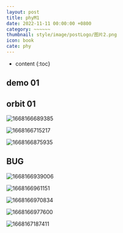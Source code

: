 ```yaml
---
layout: post
title: phyM1
date: 2022-11-11 00:00:00 +0800
category: ~~~~~~
thumbnail: style/image/postLogo/图片2.png
icon: book
cate: phy
---
```



* content
{:toc}


## demo 01

<div id="canva_container" style="width:100%;"></div>
<script src="../jsfun/orbit.js"></script>
<script src="{{ '/jsfun/orbit.js' | prepend: site.baseurl    }}   "></script>

<script>
add_game_canvas_to_container("canva_container")
</script>

## orbit 01

![1668166689385](style/image/ALL_MY_MD_2/1668166689385.png)

![1668166715217](style/image/ALL_MY_MD_2/1668166715217.png)

![1668166875935](style/image/ALL_MY_MD_2/1668166875935.png)

## BUG 

![1668166939006](style/image/ALL_MY_MD_2/1668166939006.png)

![1668166961151](style/image/ALL_MY_MD_2/1668166961151.png)

![1668166970834](style/image/ALL_MY_MD_2/1668166970834.png)

![1668166977600](style/image/ALL_MY_MD_2/1668166977600.png)

![1668167187411](style/image/ALL_MY_MD_2/1668167187411.png)